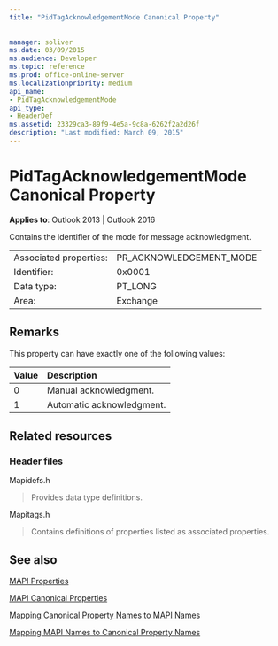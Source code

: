 ```yaml
---
title: "PidTagAcknowledgementMode Canonical Property"
 
 
manager: soliver
ms.date: 03/09/2015
ms.audience: Developer
ms.topic: reference
ms.prod: office-online-server
ms.localizationpriority: medium
api_name:
- PidTagAcknowledgementMode
api_type:
- HeaderDef
ms.assetid: 23329ca3-89f9-4e5a-9c8a-6262f2a2d26f
description: "Last modified: March 09, 2015"
---
```


# PidTagAcknowledgementMode Canonical Property

  
  
**Applies to**: Outlook 2013 | Outlook 2016 
  
Contains the identifier of the mode for message acknowledgment.
  
|||
|:-----|:-----|
|Associated properties:  <br/> |PR_ACKNOWLEDGEMENT_MODE  <br/> |
|Identifier:  <br/> |0x0001  <br/> |
|Data type:  <br/> |PT_LONG  <br/> |
|Area:  <br/> |Exchange  <br/> |
   
## Remarks

This property can have exactly one of the following values:
  
|**Value**|**Description**|
|:-----|:-----|
|0  <br/> |Manual acknowledgment.  <br/> |
|1  <br/> |Automatic acknowledgment.  <br/> |
   
## Related resources

### Header files

Mapidefs.h
  
> Provides data type definitions.
    
Mapitags.h
  
> Contains definitions of properties listed as associated properties.
    
## See also



[MAPI Properties](mapi-properties.md)
  
[MAPI Canonical Properties](mapi-canonical-properties.md)
  
[Mapping Canonical Property Names to MAPI Names](mapping-canonical-property-names-to-mapi-names.md)
  
[Mapping MAPI Names to Canonical Property Names](mapping-mapi-names-to-canonical-property-names.md)

